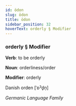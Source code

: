 ```yaml
---
id: ödon
slug: ödon
title: ödon
sidebar_position: 32
hoverText: orderly § Modifier
---
```


### orderly § Modifier

**Verb**: to be orderly

**Noun**: orderliness/order

**Modifier**: orderly

Danish orden [ˈɒˀd̥n̩]

*Germanic Language Family*